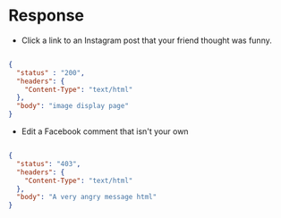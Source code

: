 # Response

- Click a link to an Instagram post that your friend thought was funny.

```json

{
  "status" : "200",
  "headers": {
    "Content-Type": "text/html"
  },
  "body": "image display page"
}

```

- Edit a Facebook comment that isn't your own

```json

{
  "status": "403",
  "headers": {
    "Content-Type": "text/html"
  },
  "body": "A very angry message html"
}
```
